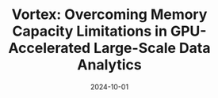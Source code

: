 ---
title: "Vortex: Overcoming Memory Capacity Limitations in GPU-Accelerated Large-Scale Data Analytics"
collection: publications
permalink: /publication/2024-10-Vortex
date: 2024-10-01
authors: Yichao Yuan, Advait Iyer, Lin Ma, Nishil Talati 
review: 'VLDB 2025'
---